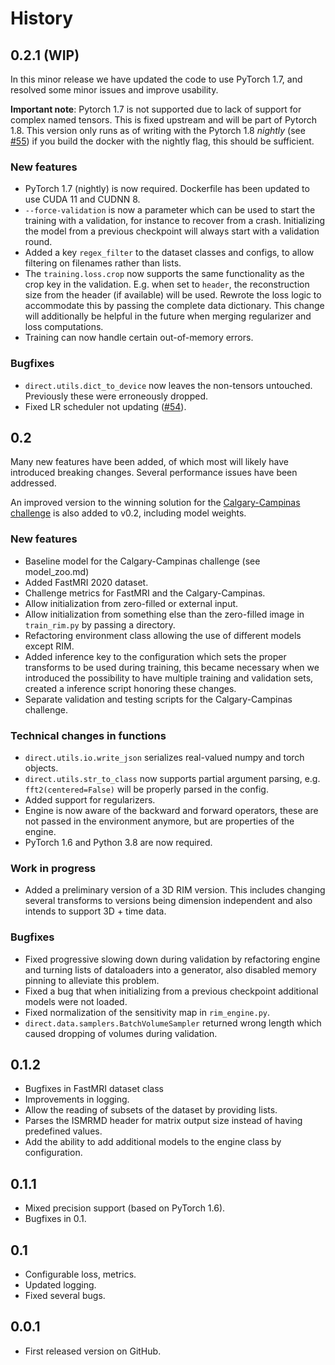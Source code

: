 # History

## 0.2.1 (WIP)
In this minor release we have updated the code to use PyTorch 1.7, and resolved some minor issues and improve usability.

**Important note**: Pytorch 1.7 is not supported due to lack of support for complex named tensors.
This is fixed upstream and will be part of Pytorch 1.8. This version only runs as of writing with the Pytorch 1.8
*nightly* (see [#55](https://github.com/directgroup/direct/issues/55)) if you build the docker with the nightly flag,
this should be sufficient.

### New features
* PyTorch 1.7 (nightly) is now required. Dockerfile has been updated to use CUDA 11 and CUDNN 8.
* `--force-validation` is now a parameter which can be used to start the training with a validation, for instance
to recover from a crash. Initializing the model from a previous checkpoint will always start with a validation round.
* Added a key `regex_filter` to the dataset classes and configs, to allow filtering on filenames rather than lists.
* The `training.loss.crop` now supports the same functionality as the crop key in the validation.
E.g. when set to `header`, the reconstruction size from the header (if available) will be used.
Rewrote the loss logic to accommodate this by passing the complete data dictionary.
This change will additionally be helpful in the future when merging regularizer and loss computations.
* Training can now handle certain out-of-memory errors.

### Bugfixes
* `direct.utils.dict_to_device` now leaves the non-tensors untouched. Previously these were erroneously dropped.
* Fixed LR scheduler not updating ([#54](https://github.com/directgroup/direct/issues/54)).

## 0.2
Many new features have been added, of which most will likely have introduced breaking changes. Several performance
issues have been addressed.

An improved version to the winning solution for the
[Calgary-Campinas challenge](https://sites.google.com/view/calgary-campinas-dataset/mr-reconstruction-challenge)
is also added to v0.2, including model weights.


### New features
* Baseline model for the Calgary-Campinas challenge (see model_zoo.md)
* Added FastMRI 2020 dataset.
* Challenge metrics for FastMRI and the Calgary-Campinas.
* Allow initialization from zero-filled or external input.
* Allow initialization from something else than the zero-filled image in `train_rim.py` by passing a directory.
* Refactoring environment class allowing the use of different models except RIM.
* Added inference key to the configuration which sets the proper transforms to be used during training, this became
necessary when we introduced the possibility to have multiple training and validation sets, created a inference script
honoring these changes.
* Separate validation and testing scripts for the Calgary-Campinas challenge.

### Technical changes in functions
* `direct.utils.io.write_json` serializes real-valued numpy and torch objects.
* `direct.utils.str_to_class` now supports partial argument parsing, e.g. `fft2(centered=False)` will be properly parsed
in the config.
* Added support for regularizers.
* Engine is now aware of the backward and forward operators, these are not passed in the environment anymore, but are
properties of the engine.
* PyTorch 1.6 and Python 3.8 are now required.

### Work in progress
* Added a preliminary version of a 3D RIM version. This includes changing several transforms to versions being dimension
independent and also intends to support 3D + time data.

### Bugfixes
* Fixed progressive slowing down during validation by refactoring engine and turning lists of dataloaders
into a generator, also disabled memory pinning to alleviate this problem.
* Fixed a bug that when initializing from a previous checkpoint additional models were not loaded.
* Fixed normalization of the sensitivity map in `rim_engine.py`.
* `direct.data.samplers.BatchVolumeSampler` returned wrong length which caused dropping of volumes during validation.


## 0.1.2
* Bugfixes in FastMRI dataset class
* Improvements in logging.
* Allow the reading of subsets of the dataset by providing lists.
* Parses the ISMRMD header for matrix output size instead of having predefined values.
* Add the ability to add additional models to the engine class by configuration.


## 0.1.1
* Mixed precision support (based on PyTorch 1.6).
* Bugfixes in 0.1.

## 0.1
* Configurable loss, metrics.
* Updated logging.
* Fixed several bugs.

## 0.0.1
* First released version on GitHub.
